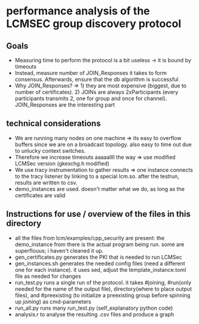 # performance analysis of the LCMSEC group discovery protocol

## Goals

* Measuring time to perform the protocol is a bit useless -> it is bound by timeouts
* Instead, measure number of JOIN_Responses it takes to form consensus. Afterwards, ensure that the db algorithm is successful
* Why JOIN_Responses? => 1) they are most expensive (biggest, due to number of certificates). 2) JOINs are always 2xParticipants (every participants transmits 2, one for group and once for channel). JOIN_Responses are the interesting part

## technical considerations

* We are running many nodes on one machine => its easy to overflow buffers since we are on a broadcast topology. also easy to time out due to unlucky context switches.
* Therefore we increase timeouts aaaaallll the way => use modified LCMSec version (gkexchg.h modified)
* We use tracy instrumentation to gather results => one instance connects to the tracy listener by linking to a special lcm.so. after the testrun, results are written to csv.
* demo_instances are used. doesn't matter what we do, as long as the certificates are valid

## Instructions for use / overview of the files in this directory
* all the files from lcm/examples/cpp_security are present: the demo_instance from there is the actual program being run. some are superflouus; i haven't cleaned it up.
* gen_certificates.py generates the PKI that is needed to run LCMSec
* gen_instances.sh generates the needed config files (need a different one for each instance). it uses sed, adjust the template_instance.toml file as needed for changes
* run_test.py runs a single run of the protocol. it takes #joining, #run(only needed for the name of the output file), directory(where to place output files), and #preexisting (to initialize a preexisting group before spinning up *joining*) as cmd-parameters
* run_all.py runs many run_test.py (self_explanatory python code)
* analysis.r to analyse the resulting .csv files and produce a graph
